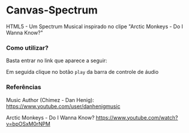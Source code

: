 # Canvas-Spectrum
 HTML5 - Um Spectrum Musical inspirado no clipe "Arctic Monkeys - Do I Wanna Know?"

### Como utilizar?
Basta entrar no link que aparece a seguir:

Em seguida clique no botão `play` da barra de controle de áudio

### Referências

Music Author (Chimez - Dan Henig):
	https://www.youtube.com/user/danhenigmusic

Arctic Monkeys - Do I Wanna Know?
	https://www.youtube.com/watch?v=bpOSxM0rNPM